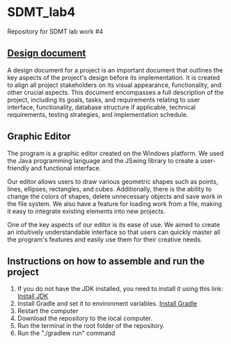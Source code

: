 # SDMT_lab4
Repository for SDMT lab work #4

## [Design document](https://docs.google.com/document/d/144jtW66L-0ZZwGrfDMszdMhlkqkX44-Qd8UzTnvtcEg/edit?usp=sharing)
A design document for a project is an important document that outlines the key aspects of the project's design before its implementation. It is created to align all project stakeholders on its visual appearance, functionality, and other crucial aspects. This document encompasses a full description of the project, including its goals, tasks, and requirements relating to user interface, functionality, database structure if applicable, technical requirements, testing strategies, and implementation schedule.

## Graphic Editor
The program is a graphic editor created on the Windows platform. We used the Java programming language and the JSwing library to create a user-friendly and functional interface.

Our editor allows users to draw various geometric shapes such as points, lines, ellipses, rectangles, and cubes. Additionally, there is the ability to change the colors of shapes, delete unnecessary objects and save work in the file system. We also have a feature for loading work from a file, making it easy to integrate existing elements into new projects.

One of the key aspects of our editor is its ease of use. We aimed to create an intuitively understandable interface so that users can quickly master all the program's features and easily use them for their creative needs.

## Instructions on how to assemble and run the project
1. If you do not have the JDK installed, you need to install it using this link:
<a name="jdk" href="https://www.oracle.com/java/technologies/javase/jdk21-archive-downloads.html">Install JDK</a>
2. Install Gradle and set it to environment variables.
<a name="gradle" href="https://gradle.org/releases/">Install Gradle</a>
3. Restart the computer
4. Download the repository to the local computer.
5. Run the terminal in the root folder of the repository.
6. Run the "./gradlew run" command
